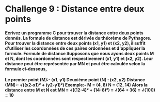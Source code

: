 # Challenge 9 : Distance entre deux points

#### Ecrivez un programme C pour trouver la distance entre deux points donnés. La formule de distance est dérivée du théorème de Pythagore. Pour trouver la distance entre deux points (x1, y1) et (x2, y2), il suffit d'utiliser les coordonnées de ces paires ordonnées et d'appliquer la formule. Formule de distance Supposons que nous ayons deux points M et N, dont les coordonnées sont respectivement (x1, y1) et (x2, y2). Leur distance peut être représentée par MN et peut être calculée selon la formule ci-dessous,
#### Le premier point (M):- (x1, y1) Deuxième point (N) : (x2, y2) Distance (MN):- √((x2-x1)² + (y2-y1)²) Exemple:- M = (4, 8) N = (12, 14) Alors la distance entre M et N est MN = √((12-4)² + (14-8)²) = √(64 + 36) = √(100) = 10
